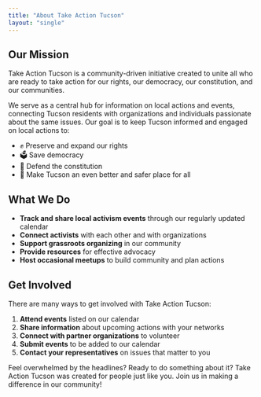 ```yaml
---
title: "About Take Action Tucson"
layout: "single"
---
```


## Our Mission

Take Action Tucson is a community-driven initiative created to unite all who are ready to take action for our rights, our democracy, our constitution, and our communities.

We serve as a central hub for information on local actions and events, connecting Tucson residents with organizations and individuals passionate about the same issues. Our goal is to keep Tucson informed and engaged on local actions to:

- ✊ Preserve and expand our rights
- 🗳️ Save democracy
- 📜 Defend the constitution
- 🌵 Make Tucson an even better and safer place for all

## What We Do

- **Track and share local activism events** through our regularly updated calendar
- **Connect activists** with each other and with organizations
- **Support grassroots organizing** in our community
- **Provide resources** for effective advocacy
- **Host occasional meetups** to build community and plan actions

## Get Involved

There are many ways to get involved with Take Action Tucson:

1. **Attend events** listed on our calendar
2. **Share information** about upcoming actions with your networks
3. **Connect with partner organizations** to volunteer
4. **Submit events** to be added to our calendar
5. **Contact your representatives** on issues that matter to you

Feel overwhelmed by the headlines? Ready to do something about it? Take Action Tucson was created for people just like you. Join us in making a difference in our community!
